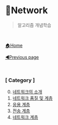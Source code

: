 # 🌈Network

> 알고리즘 개념학습

<br>

[🏠Home](https://github.com/batboy118/Study_Note)

[◀Previous page ](../README.md)

<br>

### [ Category ]

0. [네트워크의 소개](00.네트워크의_소개.md)
1. [네트워크 품질 및 계층](01.네트워크_품질_및_계층.md)
2. [응용 계층](02.응용계층.md)
3. [전송 계층](03.전송계층.md)
4. [네트워크 계층](04.네트워크계층.md)

